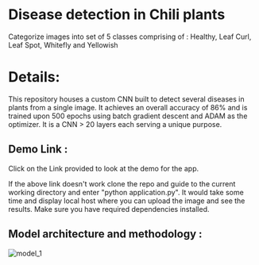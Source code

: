 # Disease detection in Chili plants

Categorize images into set of 5 classes comprising of : Healthy, Leaf Curl, Leaf Spot, Whitefly and Yellowish

# Details:

This repository houses a custom CNN built to detect several diseases in plants from a single image. It achieves an overall accuracy of 86% and is trained upon 500 epochs using batch gradient descent and ADAM as the optimizer. It is a CNN > 20 layers each serving a unique purpose.

## Demo Link : 
Click on the Link provided to look at the demo for the app.

If the above link doesn't work clone the repo and guide to the current working directory and enter
"python application.py". It would take some time and display local host where you can upload the image and see the results.
Make sure you have required dependencies installed.

## Model architecture and methodology : 
![model_1](https://user-images.githubusercontent.com/46923375/134029062-c7593aaf-4564-4dd9-bc9c-f9f67f2a802b.png)
